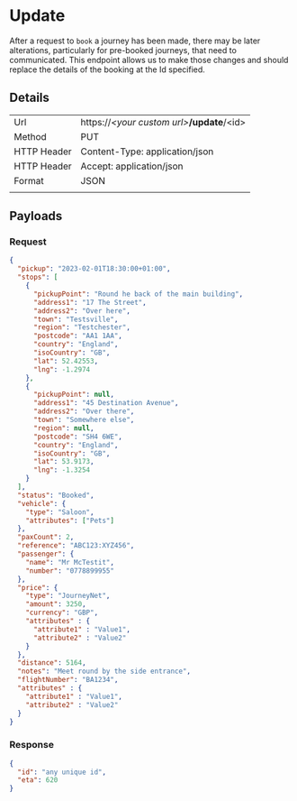 # Update

After a request to `book` a journey has been made, there may be later alterations, particularly for pre-booked journeys, that need to communicated. This endpoint allows us to make those changes and should replace the details of the booking at the Id specified.

## Details

|             |                                                |
| ----------- | ---------------------------------------------- |
| Url         | https://_\<your custom url\>_**/update**/\<id> |
| Method      | PUT                                            |
| HTTP Header | Content-Type: application/json                 |
| HTTP Header | Accept: application/json                       |
| Format      | JSON                                           |
|             |                                                |

## Payloads

### Request

```json
{
  "pickup": "2023-02-01T18:30:00+01:00",
  "stops": [
    {
      "pickupPoint": "Round he back of the main building",
      "address1": "17 The Street",
      "address2": "Over here",
      "town": "Testsville",
      "region": "Testchester",
      "postcode": "AA1 1AA",
      "country": "England",
      "isoCountry": "GB",
      "lat": 52.42553,
      "lng": -1.2974
    },
    {
      "pickupPoint": null,
      "address1": "45 Destination Avenue",
      "address2": "Over there",
      "town": "Somewhere else",
      "region": null,
      "postcode": "SH4 6WE",
      "country": "England",
      "isoCountry": "GB",
      "lat": 53.9173,
      "lng": -1.3254
    }
  ],
  "status": "Booked",
  "vehicle": {
    "type": "Saloon",
    "attributes": ["Pets"]
  },
  "paxCount": 2,
  "reference": "ABC123:XYZ456",
  "passenger": {
    "name": "Mr McTestit",
    "number": "0778899955"
  },
  "price": {
    "type": "JourneyNet",
    "amount": 3250,
    "currency": "GBP",
    "attributes" : {
      "attribute1" : "Value1",
      "attribute2" : "Value2"
    }
  },
  "distance": 5164,
  "notes": "Meet round by the side entrance",
  "flightNumber": "BA1234",
  "attributes" : {
    "attribute1" : "Value1",
    "attribute2" : "Value2"
  }
}
```

### Response

```json
{
  "id": "any unique id",
  "eta": 620
}
```

